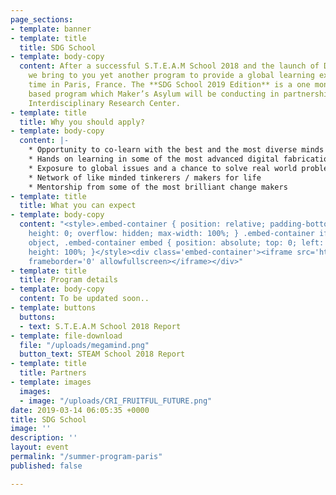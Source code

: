 ```yaml
---
page_sections:
- template: banner
- template: title
  title: SDG School
- template: body-copy
  content: After a successful S.T.E.A.M School 2018 and the launch of D.I.V.E 2019,
    we bring to you yet another program to provide a global learning experience, this
    time in Paris, France. The **SDG School 2019 Edition** is a one month long project
    based program which Maker’s Asylum will be conducting in partnership with CRI,
    Interdisciplinary Research Center.
- template: title
  title: Why you should apply?
- template: body-copy
  content: |-
    * Opportunity to co-learn with the best and the most diverse minds
    * Hands on learning in some of the most advanced digital fabrication labs
    * Exposure to global issues and a chance to solve real world problems using technology
    * Network of like minded tinkerers / makers for life
    * Mentorship from some of the most brilliant change makers
- template: title
  title: What you can expect
- template: body-copy
  content: "<style>.embed-container { position: relative; padding-bottom: 56.25%;
    height: 0; overflow: hidden; max-width: 100%; } .embed-container iframe, .embed-container
    object, .embed-container embed { position: absolute; top: 0; left: 0; width: 100%;
    height: 100%; }</style><div class='embed-container'><iframe src='https://www.youtube.com/embed/VglywTOj_rY'
    frameborder='0' allowfullscreen></iframe></div>"
- template: title
  title: Program details
- template: body-copy
  content: To be updated soon..
- template: buttons
  buttons:
  - text: S.T.E.A.M School 2018 Report
- template: file-download
  file: "/uploads/megamind.png"
  button_text: STEAM School 2018 Report
- template: title
  title: Partners
- template: images
  images:
  - image: "/uploads/CRI_FRUITFUL_FUTURE.png"
date: 2019-03-14 06:05:35 +0000
title: SDG School
image: ''
description: ''
layout: event
permalink: "/summer-program-paris"
published: false

---
```

